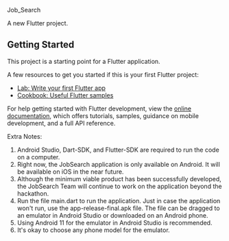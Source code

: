 Job_Search

A new Flutter project.

## Getting Started

This project is a starting point for a Flutter application.

A few resources to get you started if this is your first Flutter project:

- [Lab: Write your first Flutter app](https://docs.flutter.dev/get-started/codelab)
- [Cookbook: Useful Flutter samples](https://docs.flutter.dev/cookbook)

For help getting started with Flutter development, view the
[online documentation](https://docs.flutter.dev/), which offers tutorials,
samples, guidance on mobile development, and a full API reference.

Extra Notes:
1. Android Studio, Dart-SDK, and Flutter-SDK are required to run the code on a computer.
2. Right now, the JobSearch application is only available on Android. It will be available on iOS in the near future.
3. Although the minimum viable product has been successfully developed, the JobSearch Team will continue to work on the application beyond the hackathon.
4. Run the file main.dart to run the application. Just in case the application won't run, use the app-release-final.apk file. The file can be dragged to an emulator in Android Studio or downloaded on an Android phone. 
5. Using Android 11 for the emulator in Android Studio is recommended. 
6. It's okay to choose any phone model for the emulator.
